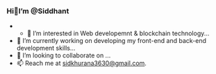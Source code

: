 ### Hi:wave:I’m @Siddhant
- - :eyes: I’m interested in Web developemnt & blockchain technology...
- :seedling: I’m currently working on developing my front-end and back-end development skills...
- 💞️ I’m looking to collaborate on ...
- :mailbox: Reach me at sidkhurana3630@gmail.com.

